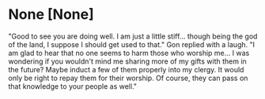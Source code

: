 # None [None]
"Good to see you are doing well. I am just a little stiff... though being the god of the land, I suppose I should get used to that." Gon replied with a laugh. 
"I am glad to hear that no one seems to harm those who worship me... I was wondering if you wouldn't mind me sharing more of my gifts with them in the future? Maybe induct a few of them properly into my clergy. It would only be right to repay them for their worship. Of course, they can pass on that knowledge to your people as well."

